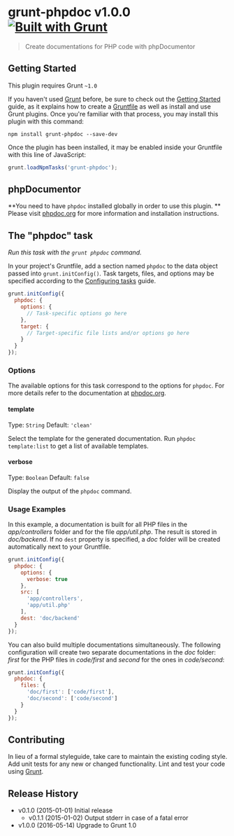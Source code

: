 # grunt-phpdoc v1.0.0 [![Built with Grunt](https://cdn.gruntjs.com/builtwith.png)](http://gruntjs.com/)

> Create documentations for PHP code with phpDocumentor

## Getting Started
This plugin requires Grunt `~1.0`

If you haven't used [Grunt](http://gruntjs.com/) before, be sure to check out
the [Getting Started](http://gruntjs.com/getting-started) guide, as it explains
how to create a [Gruntfile](http://gruntjs.com/sample-gruntfile) as well as
install and use Grunt plugins. Once you're familiar with that process, you may
install this plugin with this command:

```shell
npm install grunt-phpdoc --save-dev
```

Once the plugin has been installed, it may be enabled inside your Gruntfile
with this line of JavaScript:

```js
grunt.loadNpmTasks('grunt-phpdoc');
```

## phpDocumentor
**You need to have `phpdoc` installed globally in order to use this plugin.
** Please visit [phpdoc.org](http://phpdoc.org) for more information and
installation instructions.

## The "phpdoc" task
*Run this task with the `grunt phpdoc` command.*

In your project's Gruntfile, add a section named `phpdoc` to the data object
passed into `grunt.initConfig()`. Task targets, files, and options may be
specified according to the
[Configuring tasks](http://gruntjs.com/configuring-tasks) guide.

```js
grunt.initConfig({
  phpdoc: {
    options: {
      // Task-specific options go here
    },
    target: {
      // Target-specific file lists and/or options go here
    }
  }
});
```

### Options
The available options for this task correspond to the options for `phpdoc`. For
more details refer to the documentation at
[phpdoc.org](http://phpdoc.org/docs/latest/references/commands/project_run.html).

#### template
Type: `String`
Default: `'clean'`

Select the template for the generated documentation. Run `phpdoc template:list`
to get a list of available templates.

#### verbose
Type: `Boolean`
Default: `false`

Display the output of the `phpdoc` command.

### Usage Examples
In this example, a documentation is built for all PHP files in the
*app/controllers* folder and for the file *app/util.php*. The result is stored
in *doc/backend*. If no `dest` property is specified, a *doc* folder will be
created automatically next to your Gruntfile.

```js
grunt.initConfig({
  phpdoc: {
    options: {
      verbose: true
    },
    src: [
      'app/controllers',
      'app/util.php'
    ],
    dest: 'doc/backend'
  }
});
```

You can also build multiple documentations simultaneously. The following
configuration will create two separate documentations in the *doc* folder:
*first* for the PHP files in *code/first* and *second* for the ones in
*code/second*:

```js
grunt.initConfig({
  phpdoc: {
    files: {
      'doc/first': ['code/first'],
      'doc/second': ['code/second']
    }
  }
});
```

## Contributing
In lieu of a formal styleguide, take care to maintain the existing coding
style. Add unit tests for any new or changed functionality. Lint and test your
code using [Grunt](http://gruntjs.com/).

## Release History
* v0.1.0 (2015-01-01) Initial release
  * v0.1.1 (2015-01-02) Output stderr in case of a fatal error
* v1.0.0 (2016-05-14) Upgrade to Grunt 1.0
